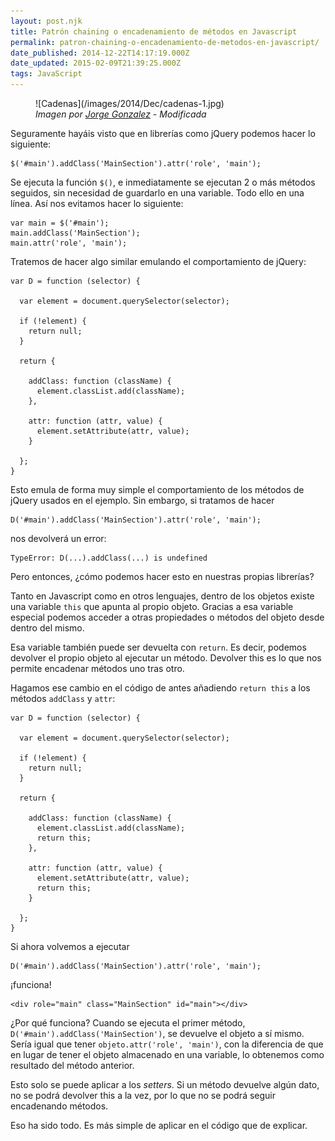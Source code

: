 ```yaml
---
layout: post.njk
title: Patrón chaining o encadenamiento de métodos en Javascript
permalink: patron-chaining-o-encadenamiento-de-metodos-en-javascript/
date_published: 2014-12-22T14:17:19.000Z
date_updated: 2015-02-09T21:39:25.000Z
tags: JavaScript
---
```


<figure>
![Cadenas](/images/2014/Dec/cadenas-1.jpg)
<figcaption><em>Imagen por <a href="http://www.flickr.com/photos/aloriel/6292261464" target="_blank">Jorge Gonzalez</a> - Modificada</em></figcaption>
</figure>

Seguramente hayáis visto que en librerías como jQuery podemos hacer lo siguiente:

```language-javascript
$('#main').addClass('MainSection').attr('role', 'main');
```
Se ejecuta la función `$()`, e inmediatamente se ejecutan 2 o más métodos seguidos, sin necesidad de guardarlo en una variable. Todo ello en una línea. Así nos evitamos hacer lo siguiente:
```language-javascript
var main = $('#main');
main.addClass('MainSection');
main.attr('role', 'main');
```

Tratemos de hacer algo similar emulando el comportamiento de jQuery:
```language-javascript
var D = function (selector) {

  var element = document.querySelector(selector);

  if (!element) {
    return null;
  }

  return {

    addClass: function (className) {
      element.classList.add(className);
    },

    attr: function (attr, value) {
      element.setAttribute(attr, value);
    }

  };
}
```
Esto emula de forma muy simple el comportamiento de los métodos de jQuery usados en el ejemplo. Sin embargo, si tratamos de hacer
```language-javascript
D('#main').addClass('MainSection').attr('role', 'main');
```
nos devolverá un error:
```language-javascript
TypeError: D(...).addClass(...) is undefined
```

Pero entonces, ¿cómo podemos hacer esto en nuestras propias librerías?

Tanto en Javascript como en otros lenguajes, dentro de los objetos existe una variable `this` que apunta al propio objeto. Gracias a esa variable especial podemos acceder a otras propiedades o métodos del objeto desde dentro del mismo.

Esa variable también puede ser devuelta con `return`. Es decir, podemos devolver el propio objeto al ejecutar un método. Devolver this es lo que nos permite encadenar métodos uno tras otro.

Hagamos ese cambio en el código de antes añadiendo `return this` a los métodos `addClass` y `attr`:
```language-javascript
var D = function (selector) {

  var element = document.querySelector(selector);

  if (!element) {
    return null;
  }

  return {

    addClass: function (className) {
      element.classList.add(className);
      return this;
    },

    attr: function (attr, value) {
      element.setAttribute(attr, value);
      return this;
    }

  };
}
```
Si ahora volvemos a ejecutar
```language-javascript
D('#main').addClass('MainSection').attr('role', 'main');
```
¡funciona!
```language-markup
<div role="main" class="MainSection" id="main"></div>
```
¿Por qué funciona? Cuando se ejecuta el primer método, `D('#main').addClass('MainSection')`, se devuelve el objeto a sí mismo. Sería igual que tener `objeto.attr('role', 'main')`, con la diferencia de que en lugar de tener el objeto almacenado en una variable, lo obtenemos como resultado del método anterior.

Esto solo se puede aplicar a los *setters*. Si un método devuelve algún dato, no se podrá devolver this a la vez, por lo que no se podrá seguir encadenando métodos.

Eso ha sido todo. Es más simple de aplicar en el código que de explicar.
